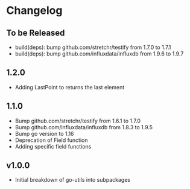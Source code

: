 # Changelog

## To be Released

* build(deps): bump github.com/stretchr/testify from 1.7.0 to 1.7.1
* build(deps): bump github.com/influxdata/influxdb from 1.9.6 to 1.9.7

## 1.2.0

* Adding LastPoint to returns the last element

## 1.1.0

* Bump github.com/stretchr/testify from 1.6.1 to 1.7.0
* Bump github.com/influxdata/influxdb from 1.8.3 to 1.9.5
* Bump go version to 1.16
* Deprecation of Field function
* Adding specific field functions

## v1.0.0

* Initial breakdown of go-utils into subpackages
